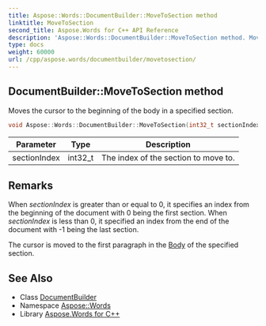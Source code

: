 ```yaml
---
title: Aspose::Words::DocumentBuilder::MoveToSection method
linktitle: MoveToSection
second_title: Aspose.Words for C++ API Reference
description: 'Aspose::Words::DocumentBuilder::MoveToSection method. Moves the cursor to the beginning of the body in a specified section in C++.'
type: docs
weight: 60000
url: /cpp/aspose.words/documentbuilder/movetosection/
---
```

## DocumentBuilder::MoveToSection method


Moves the cursor to the beginning of the body in a specified section.

```cpp
void Aspose::Words::DocumentBuilder::MoveToSection(int32_t sectionIndex)
```


| Parameter | Type | Description |
| --- | --- | --- |
| sectionIndex | int32_t | The index of the section to move to. |
## Remarks


When *sectionIndex* is greater than or equal to 0, it specifies an index from the beginning of the document with 0 being the first section. When *sectionIndex* is less than 0, it specified an index from the end of the document with -1 being the last section.

The cursor is moved to the first paragraph in the [Body](../../body/) of the specified section.

## See Also

* Class [DocumentBuilder](../)
* Namespace [Aspose::Words](../../)
* Library [Aspose.Words for C++](../../../)
